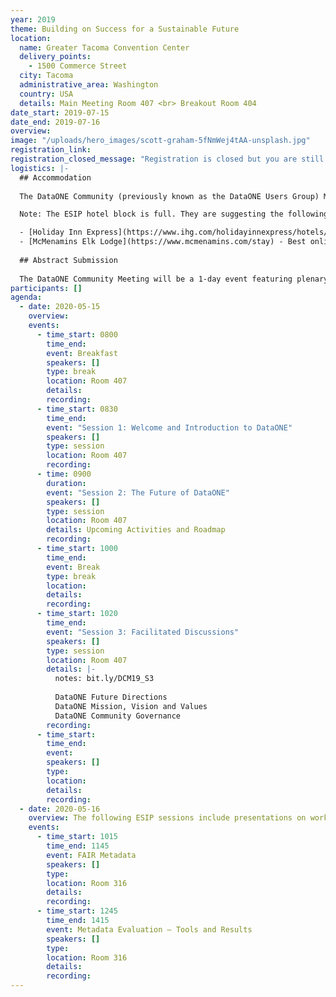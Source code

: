 ```yaml
---
year: 2019
theme: Building on Success for a Sustainable Future
location:
  name: Greater Tacoma Convention Center
  delivery_points:
    - 1500 Commerce Street
  city: Tacoma
  administrative_area: Washington
  country: USA
  details: Main Meeting Room 407 <br> Breakout Room 404
date_start: 2019-07-15
date_end: 2019-07-16
overview:
image: "/uploads/hero_images/scott-graham-5fNmWej4tAA-unsplash.jpg"
registration_link:
registration_closed_message: "Registration is closed but you are still welcome to join the meeting if you are in the area. There is no cost for registration for this meeting."
logistics: |-
  ## Accommodation
  
  The DataONE Community (previously known as the DataONE Users Group) Meeting is colocated with the Summer ESIP meeting and there is a single hotel block reserved. The official hotel of the meeting is Hotel Murano, located at 1320 Broadway, Tacoma, WA 98402. The group rate is $121 per night. Online and phone reservations will be accepted until June 17, 2019. Full information is available on the ESIP meeting page.

  Note: The ESIP hotel block is full. They are suggesting the following 2 hotels:

  - [Holiday Inn Express](https://www.ihg.com/holidayinnexpress/hotels/us/en/tacoma/seacs/hoteldetail) - Best online rate, non-member $149
  - [McMenamins Elk Lodge](https://www.mcmenamins.com/stay) - Best online rate, $177
  
  ## Abstract Submission
  
  The DataONE Community Meeting will be a 1-day event featuring plenary presentations, topical breakout sessions, and community-led discussions in addition to an early evening poster reception. Abstracts for talks and posters are solicited during the registration process. Talks will be approximately 10-15 minutes in duration, to be confirmed with development of the agenda. Oral presentations are not guaranteed and some submissions may be accepted as posters instead. Poster submissions will remain open until close of registration.
participants: []
agenda:
  - date: 2020-05-15
    overview: 
    events:
      - time_start: 0800
        time_end: 
        event: Breakfast
        speakers: []
        type: break
        location: Room 407
        details:
        recording: 
      - time_start: 0830
        time_end:
        event: "Session 1: Welcome and Introduction to DataONE"
        speakers: []
        type: session
        location: Room 407
        recording: 
      - time: 0900
        duration: 
        event: "Session 2: The Future of DataONE"
        speakers: []
        type: session
        location: Room 407
        details: Upcoming Activities and Roadmap
        recording: 
      - time_start: 1000
        time_end: 
        event: Break
        type: break
        location:
        details: 
        recording: 
      - time_start: 1020
        time_end: 
        event: "Session 3: Facilitated Discussions"
        speakers: []
        type: session
        location: Room 407
        details: |-
          notes: bit.ly/DCM19_S3
          
          DataONE Future Directions
          DataONE Mission, Vision and Values
          DataONE Community Governance
        recording: 
      - time_start: 
        time_end: 
        event: 
        speakers: []
        type: 
        location: 
        details:
        recording: 
  - date: 2020-05-16
    overview: The following ESIP sessions include presentations on work conducted by, or in collaboration with, DataONE. We encourage you to attend these sessions and welcome your feedback.
    events:
      - time_start: 1015
        time_end: 1145
        event: FAIR Metadata
        speakers: []
        type: 
        location: Room 316
        details:
        recording: 
      - time_start: 1245
        time_end: 1415
        event: Metadata Evaluation – Tools and Results
        speakers: []
        type: 
        location: Room 316
        details:
        recording: 
---
```

